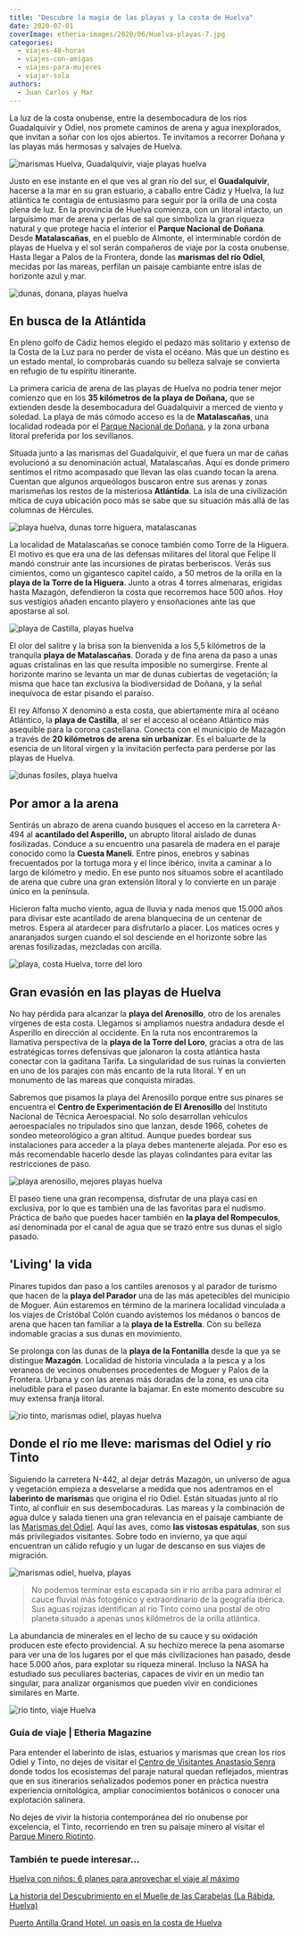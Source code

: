 ```yaml
---
title: "Descubre la magia de las playas y la costa de Huelva"
date: 2020-07-01
coverImage: etheria-images/2020/06/Huelva-playas-7.jpg
categories: 
  - viajes-48-horas
  - viajes-con-amigas
  - viajes-para-mujeres
  - viajar-sola
authors: 
  - Juan Carlos y Mar
---
```


La luz de la costa onubense, entre la desembocadura de los ríos Guadalquivir y Odiel, nos promete caminos de arena y agua inexplorados, que invitan a soñar con los ojos abiertos. Te invitamos a recorrer Doñana y las playas más hermosas y salvajes de Huelva.

![marismas Huelva, Guadalquivir, viaje playas huelva](etheria-images/2020/06/Huelva-marismas-3-900x618.jpg "Barcos en Punta Umbría, al abrigo de las marismas del río Odiel.")

Justo en ese instante en el que ves al gran río del sur, el **Guadalquivir**, hacerse a 
la mar en su gran estuario, a caballo entre Cádiz y Huelva, la luz atlántica te contagia 
de entusiasmo para seguir por la orilla de una costa plena de luz. En la provincia de 
Huelva comienza, con un litoral intacto, un larguísimo mar de arena y perlas de sal que 
simboliza la gran riqueza natural y que protege hacia el interior el **Parque Nacional 
de Doñana**. Desde **Matalascañas**, en el pueblo de Almonte, el interminable cordón de 
playas de Huelva y el sol serán compañeros de viaje por la costa onubense. Hasta llegar 
a Palos de la Frontera, donde las **marismas del río Odiel**, mecidas por las mareas, 
perfilan un paisaje cambiante entre islas de horizonte azul y mar. 

![dunas, donana, playas huelva](etheria-images/2020/06/Huelva-playas-2-900x600.jpg "Dunas del Parque Nacional Doñana.")

## En busca de la Atlántida

En pleno golfo de Cádiz hemos elegido el pedazo más solitario y extenso de la Costa de 
la Luz para no perder de vista el océano. Más que un destino es un estado mental, lo 
comprobarás cuando su belleza salvaje se convierta en refugio de tu espíritu itinerante. 

La primera caricia de arena de las playas de Huelva no podría tener mejor comienzo que 
en los **35 kilómetros de la playa de Doñana,** que se extienden desde la desembocadura 
del Guadalquivir a merced de viento y soledad. La playa de más cómodo acceso es la de 
**Matalascañas**, una localidad rodeada por el [Parque Nacional de 
Doñana](https://www.miteco.gob.es/es/red-parques-nacionales/nuestros-parques/donana/), y 
la zona urbana litoral preferida por los sevillanos. 

Situada junto a las marismas del Guadalquivir, el que fuera un mar de cañas evolucionó a 
su denominación actual, Matalascañas. Aquí es donde primero sentimos el ritmo acompasado 
que llevan las olas cuando tocan la arena. Cuentan que algunos arqueólogos buscaron 
entre sus arenas y zonas marismeñas los restos de la misteriosa **Atlántida**. La isla 
de una civilización mítica de cuya ubicación poco más se sabe que su situación más allá 
de las columnas de Hércules. 

![playa huelva, dunas torre higuera, matalascanas](etheria-images/2020/06/Huelva-parque-donada-900x672.jpg "Pinares y dunas fósiles en playa Torre de la Higuera.")

La localidad de Matalascañas se conoce también como Torre de la Higuera. El motivo es 
que era una de las defensas militares del litoral que Felipe II mandó construir ante las 
incursiones de piratas berberiscos. Verás sus cimientos, como un gigantesco capitel 
caído, a 50 metros de la orilla en la **playa de la Torre de la Higuera**. Junto a otras 
4 torres almenaras, erigidas hasta Mazagón, defendieron la costa que recorremos hace 500 
años. Hoy sus vestigios añaden encanto playero y ensoñaciones ante las que apostarse al 
sol. 

![playa de Castilla, playas huelva](etheria-images/2020/06/Huelva-playas-5-900x600.jpg "Playa de Castilla (Huelva).")

El olor del salitre y la brisa son la bienvenida a los 5,5 kilómetros de la tranquila 
**playa de Matalascañas**. Dorada y de fina arena da paso a unas aguas cristalinas en 
las que resulta imposible no sumergirse. Frente al horizonte marino se levanta un mar de 
dunas cubiertas de vegetación; la misma que hace tan exclusiva la biodiversidad de 
Doñana, y la señal inequívoca de estar pisando el paraíso. 

El rey Alfonso X denominó a esta costa, que abiertamente mira al océano Atlántico, la 
**playa de Castilla**, al ser el acceso al océano Atlántico más asequible para la corona 
castellana. Conecta con el municipio de Mazagón a través de **20 kilómetros de arena sin 
urbanizar**. Es el baluarte de la esencia de un litoral virgen y la invitación perfecta 
para perderse por las playas de Huelva. 

![dunas fosiles, playa huelva](etheria-images/2020/06/Huelva-playas-8-900x600.jpg "Acantilados de dunas fósiles del Asperillo.")

## Por amor a la arena

Sentirás un abrazo de arena cuando busques el acceso en la carretera A-494 al 
**acantilado del Asperillo,** un abrupto litoral aislado de dunas fosilizadas. Conduce a 
su encuentro una pasarela de madera en el paraje conocido como la **Cuesta Maneli**. 
Entre pinos, enebros y sabinas frecuentados por la tortuga mora y el lince ibérico, 
invita a caminar a lo largo de kilómetro y medio. En ese punto nos situamos sobre el 
acantilado de arena que cubre una gran extensión litoral y lo convierte en un paraje 
único en la península. 

Hicieron falta mucho viento, agua de lluvia y nada menos que 15.000 años para divisar 
este acantilado de arena blanquecina de un centenar de metros. Espera al atardecer para 
disfrutarlo a placer. Los matices ocres y anaranjados surgen cuando el sol desciende en 
el horizonte sobre las arenas fosilizadas, mezcladas con arcilla. 

![playa, costa Huelva, torre del loro](etheria-images/2020/06/Huelva-playas-4-900x600.jpg "Ruinas de la Torre del Loro.")

## Gran evasión en las playas de Huelva

No hay pérdida para alcanzar la **playa del Arenosillo**, otro de los arenales vírgenes 
de esta costa. Llegamos si ampliamos nuestra andadura desde el Asperillo en dirección al 
occidente. En la ruta nos encontraremos la llamativa perspectiva de la **playa de la 
Torre del Loro**, gracias a otra de las estratégicas torres defensivas que jalonaron la 
costa atlántica hasta conectar con la gaditana Tarifa. La singularidad de sus ruinas la 
convierten en uno de los parajes con más encanto de la ruta litoral. Y en un monumento 
de las mareas que conquista miradas. 

Sabremos que pisamos la playa del Arenosillo porque entre sus pinares se encuentra el 
**Centro de Experimentación de El Arenosillo** del Instituto Nacional de Técnica 
Aeroespacial. No solo desarrollan vehículos aeroespaciales no tripulados sino que 
lanzan, desde 1966, cohetes de sondeo meteorológico a gran altitud. Aunque puedes 
bordear sus instalaciones para acceder a la playa debes mantenerte alejada. Por eso es 
más recomendable hacerlo desde las playas colindantes para evitar las restricciones de 
paso. 

![playa arenosillo, mejores playas huelva](etheria-images/2020/06/Huelva-playas-6-900x600.jpg "Atardecer en playa del Arenosillo.")

El paseo tiene una gran recompensa, disfrutar de una playa casi en exclusiva, por lo que 
es también una de las favoritas para el nudismo. Práctica de baño que puedes hacer 
también en **la playa del Rompeculos**, así denominada por el canal de agua que se trazó 
entre sus dunas el siglo pasado. 

## 'Living' la vida

Pinares tupidos dan paso a los cantiles arenosos y al parador de turismo que hacen de la 
**playa del Parador** una de las más apetecibles del municipio de Moguer. Aún estaremos 
en término de la marinera localidad vinculada a los viajes de Cristóbal Colón cuando 
avistemos los médanos o bancos de arena que hacen tan familiar a la **playa de la 
Estrella**. Con su belleza indomable gracias a sus dunas en movimiento. 

Se prolonga con las dunas de la **playa de la Fontanilla** desde la que ya se distingue 
**Mazagón**. Localidad de historia vinculada a la pesca y a los veraneos de vecinos 
onubenses procedentes de Moguer y Palos de la Frontera. Urbana y con las arenas más 
doradas de la zona, es una cita ineludible para el paseo durante la bajamar. En este 
momento descubre su muy extensa franja litoral. 

![rio tinto, marismas odiel, playas huelva](etheria-images/2020/06/Huelva-marismas-4-900x632.jpg "Desembocadura del río Tinto en las marismas del Odiel.")

## Donde el río me lleve: marismas del Odiel y río Tinto

Siguiendo la carretera N-442, al dejar detrás Mazagón, un universo de agua y vegetación 
empieza a desvelarse a medida que nos adentramos en el **laberinto de marisma**s que 
origina el río Odiel. Están situadas junto al río Tinto, al confluir en sus 
desembocaduras. Las mareas y la combinación de agua dulce y salada tienen una gran 
relevancia en el paisaje cambiante de las [Marismas del 
Odiel](https://www.andalucia.org/es/espacios-naturales-marismas-del-odiel). Aquí las 
aves, como **las vistosas espátulas**, son sus más privilegiados visitantes. Sobre todo 
en invierno, ya que aquí encuentran un cálido refugio y un lugar de descanso en sus 
viajes de migración. 

![marismas odiel, huelva, playas](etheria-images/2020/06/Huelva-marismas-guadiana-900x600.jpg "Explotación salinera en las marismas del Odiel.")

> No podemos terminar esta escapada sin ir río arriba para admirar el cauce fluvial más 
> fotogénico y extraordinario de la geografía ibérica. Sus aguas rojizas identifican al 
> río Tinto como una postal de otro planeta situado a apenas unos kilómetros de la orilla 
> atlántica. 

La abundancia de minerales en el lecho de su cauce y su oxidación producen este efecto 
providencial. A su hechizo merece la pena asomarse para ver una de los lugares por el 
que más civilizaciones han pasado, desde hace 5.000 años, para explotar su riqueza 
mineral. Incluso la NASA ha estudiado sus peculiares bacterias, capaces de vivir en un 
medio tan singular, para analizar organismos que pueden vivir en condiciones similares 
en Marte. 

![rio tinto, viaje Huelva](etheria-images/2020/06/Huelva-rio-tinto-2-900x601.jpg "Así es el sorprendente color del agua del río Tinto.")

### Guía de viaje | Etheria Magazine

Para entender el laberinto de islas, estuarios y marismas que crean los ríos Odiel y 
Tinto, no dejes de visitar el [Centro de Visitantes Anastasio 
Senra](http://www.juntadeandalucia.es/medioambiente/servtc5/ventana/mostrarFicha.do?idEquipamiento=19531) 
donde todos los ecosistemas del paraje natural quedan reflejados, mientras que en sus 
itinerarios señalizados podemos poner en práctica nuestra experiencia ornitológica, 
ampliar conocimientos botánicos o conocer una explotación salinera. 

No dejes de vivir la historia contemporánea del río onubense por excelencia, el Tinto, 
recorriendo en tren su paisaje minero al visitar el [Parque Minero 
Riotinto](https://parquemineroderiotinto.es/). 

### También te puede interesar...

[Huelva con niños: 6 planes para aprovechar el viaje al 
máximo](https://etheriamagazine.com/2021/06/21/planes-en-huelva-con-ninos/) 

[La historia del Descubrimiento en el Muelle de las Carabelas (La Rábida, 
Huelva)](https://etheriamagazine.com/2018/09/20/muelle-de-las-carabelas-la-rabida-huelva/) 

[Puerto Antilla Grand Hotel, un oasis en la costa de 
Huelva](https://etheriamagazine.com/2021/06/03/puerto-antilla-grand-hotel-costa-huelva-familias/)

